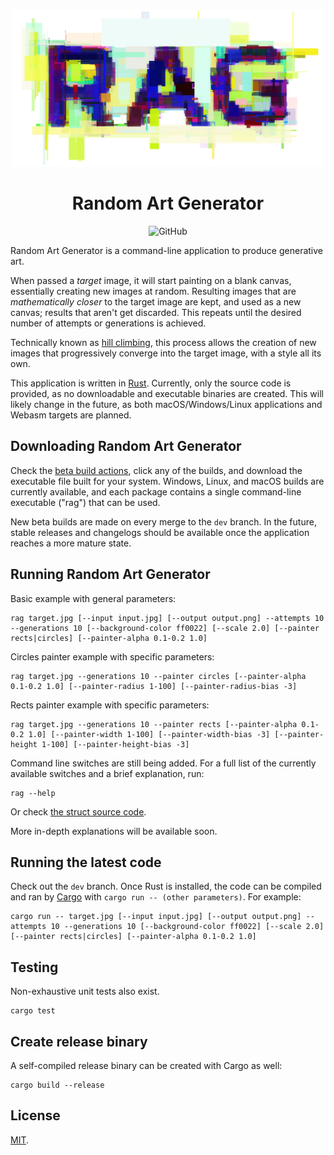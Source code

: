 <div align="center"><img width="500" height="250" src="docs/logo.png" alt="Random Art Generator">

# Random Art Generator

![GitHub](https://img.shields.io/github/license/zeh/random-art-generator)
</div>

Random Art Generator is a command-line application to produce generative art.

When passed a _target_ image, it will start painting on a blank canvas, essentially creating new images at random. Resulting images that are _mathematically closer_ to the target image are kept, and used as a new canvas; results that aren't get discarded. This repeats until the desired number of attempts or generations is achieved.

Technically known as [hill climbing](https://en.wikipedia.org/wiki/Hill_climbing), this process allows the creation of new images that progressively converge into the target image, with a style all its own.

This application is written in [Rust](https://www.rust-lang.org/). Currently, only the source code is provided, as no downloadable and executable binaries are created. This will likely change in the future, as both macOS/Windows/Linux applications and Webasm targets are planned.

## Downloading Random Art Generator

Check the [beta build actions](https://github.com/zeh/random-art-generator/actions?query=workflow%3A%22Beta+release%22+is%3Asuccess), click any of the builds, and download the executable file built for your system. Windows, Linux, and macOS builds are currently available, and each package contains a single command-line executable ("rag") that can be used.

New beta builds are made on every merge to the `dev` branch. In the future, stable releases and changelogs should be available once the application reaches a more mature state.

## Running Random Art Generator

Basic example with general parameters:

```shell
rag target.jpg [--input input.jpg] [--output output.png] --attempts 10 --generations 10 [--background-color ff0022] [--scale 2.0] [--painter rects|circles] [--painter-alpha 0.1-0.2 1.0]
```

Circles painter example with specific parameters:

```shell
rag target.jpg --generations 10 --painter circles [--painter-alpha 0.1-0.2 1.0] [--painter-radius 1-100] [--painter-radius-bias -3]
```

Rects painter example with specific parameters:

```shell
rag target.jpg --generations 10 --painter rects [--painter-alpha 0.1-0.2 1.0] [--painter-width 1-100] [--painter-width-bias -3] [--painter-height 1-100] [--painter-height-bias -3]
```

Command line switches are still being added. For a full list of the currently available switches and a brief explanation, run:

```shell
rag --help
```

Or check [the struct source code](https://github.com/zeh/art-generator/blob/master/src/main.rs#L15).

More in-depth explanations will be available soon.

## Running the latest code

Check out the `dev` branch. Once Rust is installed, the code can be compiled and ran by [Cargo](https://doc.rust-lang.org/cargo/getting-started/installation.html) with `cargo run -- (other parameters)`. For example:

```shell
cargo run -- target.jpg [--input input.jpg] [--output output.png] --attempts 10 --generations 10 [--background-color ff0022] [--scale 2.0] [--painter rects|circles] [--painter-alpha 0.1-0.2 1.0]
```

## Testing

Non-exhaustive unit tests also exist.

```shell
cargo test
```

## Create release binary

A self-compiled release binary can be created with Cargo as well:

```shell
cargo build --release
```

## License

[MIT](LICENSE).
